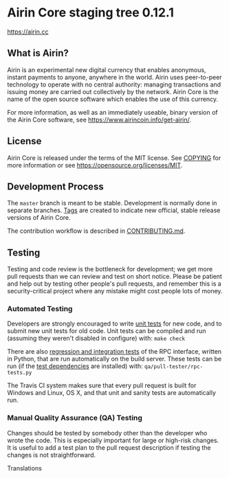 Airin Core staging tree 0.12.1
===============================

https://airin.cc


What is Airin?
----------------

Airin is an experimental new digital currency that enables anonymous, instant
payments to anyone, anywhere in the world. Airin uses peer-to-peer technology
to operate with no central authority: managing transactions and issuing money
are carried out collectively by the network. Airin Core is the name of the open
source software which enables the use of this currency.

For more information, as well as an immediately useable, binary version of
the Airin Core software, see https://www.airincoin.info/get-airin/.


License
-------

Airin Core is released under the terms of the MIT license. See [COPYING](COPYING) for more
information or see https://opensource.org/licenses/MIT.

Development Process
-------------------

The `master` branch is meant to be stable. Development is normally done in separate branches.
[Tags](https://github.com/airincoin/airin/tags) are created to indicate new official,
stable release versions of Airin Core.

The contribution workflow is described in [CONTRIBUTING.md](CONTRIBUTING.md).

Testing
-------

Testing and code review is the bottleneck for development; we get more pull
requests than we can review and test on short notice. Please be patient and help out by testing
other people's pull requests, and remember this is a security-critical project where any mistake might cost people
lots of money.

### Automated Testing

Developers are strongly encouraged to write [unit tests](/doc/unit-tests.md) for new code, and to
submit new unit tests for old code. Unit tests can be compiled and run
(assuming they weren't disabled in configure) with: `make check`

There are also [regression and integration tests](/qa) of the RPC interface, written
in Python, that are run automatically on the build server.
These tests can be run (if the [test dependencies](/qa) are installed) with: `qa/pull-tester/rpc-tests.py`

The Travis CI system makes sure that every pull request is built for Windows
and Linux, OS X, and that unit and sanity tests are automatically run.

### Manual Quality Assurance (QA) Testing

Changes should be tested by somebody other than the developer who wrote the
code. This is especially important for large or high-risk changes. It is useful
to add a test plan to the pull request description if testing the changes is
not straightforward.

Translations
